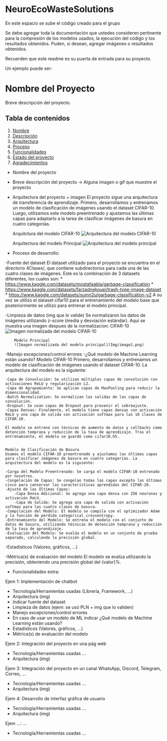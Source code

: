 # NeuroEcoWasteSolutions
En este espacio se sube el código creado para el grupo 

Se debe agregar toda la documentación que ustedes consideren pertinente para la compresión de los modelos usados, la ejecución del código y los resultados obtenidos. 
Puden, si desean, agregar imágenes o resultados obtenidos. 

Recuerden que este readme es su puerta de entrada para su proyecto. 

Un ejemplo puede ser: 
# Nombre del Proyecto

Breve descripción del proyecto.

## Tabla de contenidos

1. [Nombre](#Nombre)
2. [Descripción](#descripción)
3. [Arquitectura](#Arquitectura)
4. [Proceso](#Proceso)
5. [Funcionalidades](#Funcionalidades)
6. [Estado del proyecto](#EstadoDelProyecto)
7. [Agradecimientos](#Agradecimientos)


* Nombre del proyecto

* Breve descripción del proyecto -> Alguna imagen o gif que muestre el proyecto

* Arquitectura del proyecto + imagen
    El proyecto sigue una arquitectura de transferencia de aprendizaje. Primero, desarrollamos y entrenamos un modelo de clasificación de imágenes usando el dataset CIFAR-10. Luego, utilizamos este modelo preentrenado y ajustamos las últimas capas para adaptarlo a la tarea de clasificar imágenes de basura en cuatro categorías.

    Arquitctura del modelo CIFAR-10
    ![Arquitectura del modelo CIFAR-10](Img/model_architecture2.png)
    
    Arquitectura del modelo Principal
    ![Arquitectura del modelo principal](Img/model_architecture1.png)

* Proceso de desarrollo:

-Fuente del dataset
    El dataset utilizado para el proyecto se encuentra en el directorio 4Clases/, que contiene subdirectorios para cada una de las cuatro clases de imágenes.
    Este es la combinación de 3 datasets diferentes, los cuales son:
        * https://www.kaggle.com/datasets/mostafaabla/garbage-classification
        * https://www.kaggle.com/datasets/farzadnekouei/trash-type-image-dataset
        * https://www.kaggle.com/datasets/sumn2u/garbage-classification-v2
    A su vez se utilizo el dataset cifar10 para el entrenamiento del modelo base que posteriormente se utilizo para entrenar el modelo principal.

-Limpieza de datos (img que lo valide)
    Se normalizaron los datos de imágenes utilizando z-score (media y desviación estándar). Aqui se muestra una imagen despues de la normalizacion:
        CIFAR-10
        ![Imagen normalizada del modelo CIFAR-10](Img/image2.png)

        Modelo Principal
        ![Imagen normalizada del modelo principal](Img/image1.png)



-Manejo excepciones/control errores
-¿Qué modelo de Machine Learning están usando?
    Modelo CIFAR-10
    Primero, desarrollamos y entrenamos un modelo de clasificación de imágenes usando el dataset CIFAR-10. La arquitectura del modelo es la siguiente:

    -Capa de Convolución: Se utilizan múltiples capas de convolución con activaciones ReLU y regularización L2.
    -Capa de Agrupamiento: Se aplican capas de MaxPooling para reducir la dimensionalidad.
    -Batch Normalization: Se normalizan las salidas de las capas de convolución.
    -Dropout: Se usan capas de Dropout para prevenir el sobreajuste.
    -Capas Densas: Finalmente, el modelo tiene capas densas con activación ReLU y una capa de salida con activación softmax para las 10 clases de CIFAR-10.

    El modelo se entrenó con técnicas de aumento de datos y callbacks como detención temprana y reducción de la tasa de aprendizaje. Tras el entrenamiento, el modelo se guardó como cifar10.h5.


    Modelo de Clasificación de Basura
    Usamos el modelo CIFAR-10 preentrenado y ajustamos las últimas capas para clasificar imágenes de basura en cuatro categorías. La arquitectura del modelo es la siguiente:

    -Carga del Modelo Preentrenado: Se carga el modelo CIFAR-10 entrenado por nosotros.
    -Congelación de Capas: Se congelan todas las capas excepto las últimas cinco para conservar las características aprendidas del CIFAR-10.
    -Ajuste de las Últimas Capas:
        -Capa Densa Adicional: Se agrega una capa densa con 256 neuronas y activación ReLU.
        -Capa de Salida: Se agrega una capa de salida con activación softmax para las cuatro clases de basura.
    -Compilación del Modelo: El modelo se compila con el optimizador Adam y la función de pérdida categorical_crossentropy.
    -Entrenamiento del Modelo: Se entrena el modelo con el conjunto de datos de basura, utilizando técnicas de detención temprana y reducción de la tasa de aprendizaje.
    -Evaluación del Modelo: Se evalúa el modelo en un conjunto de prueba separado, calculando la precisión global.

-Estadísticos (Valores, gráficos, …)

-Métrica(s) de evaluación del modelo
    El modelo se evalúa utilizando la precisión, obteniendo una precisión global del {valor}%.




* Funcionalidades extra:

Ejem 1: Implementación de chatbot
- Tecnología/Herramientas usadas (Librería, Framework, …)
- Arquitectura (img)
- Indicar fuente del dataset
- Limpieza de datos (ejem: se usó PLN + img que lo validen)
- Manejo excepciones/control errores
- En caso de usar un modelo de ML indicar ¿Qué modelo de Machine Learning están usando?
- Estadísticos (Valores, gráficos, …)
- Métrica(s) de evaluación del modelo

Ejem 2: Integración del proyecto en una pág web
- Tecnología/Herramientas usadas …
- Arquitectura (img)

Ejem 3: Integración del proyecto en un canal WhatsApp, Discord, Telegram, Correo, …
- Tecnología/Herramientas usadas …
- Arquitectura (img)

Ejem 4: Desarrollo de interfaz gráfica de usuario
- Tecnología/Herramientas usadas …
- Arquitectura (img)

Ejem …: …
- Tecnología/Herramientas usadas …